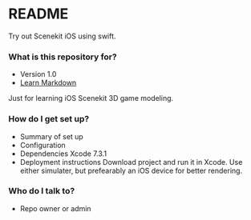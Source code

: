 # README #

Try out Scenekit iOS using swift.

### What is this repository for? ###

* Version 1.0
* [Learn Markdown](https://bitbucket.org/tutorials/markdowndemo)

Just for learning iOS Scenekit 3D game modeling.

### How do I get set up? ###

* Summary of set up
* Configuration
* Dependencies Xcode 7.3.1
* Deployment instructions
Download project and run it in Xcode. Use either simulater, but prefearably an iOS device for better rendering.


### Who do I talk to? ###

* Repo owner or admin